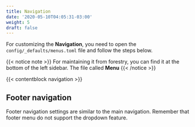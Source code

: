 ```yaml
---
title: Navigation
date: '2020-05-10T04:05:31-03:00'
weight: 5
draft: false
---
```


For customizing the **Navigation**, you need to open the `config/_defaults/menus.toml` file and follow the steps below.

{{< notice note >}}
For maintaining it from forestry, you can find it at the bottom of the left sidebar. The file called **Menu**
{{< /notice >}}

{{< contentblock navigation >}}

## Footer navigation

Footer navigation settings are similar to the main navigation. Remember that footer menu do not support the dropdown feature.